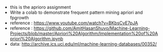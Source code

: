 - this is the aprioro assignment 
- Write a colab to demonstrate frequent pattern mining apriori and fpgrowth
- reference : https://www.youtube.com/watch?v=BKbsCvE7pJA
- reference : https://github.com/AmitHasanShuvo/Machine-Learning-Projects/blob/master/Apriori%20Algorithm/Implementation%20of%20Apriori%20Algorithm.ipynb
- data: http://archive.ics.uci.edu/ml/machine-learning-databases/00352/